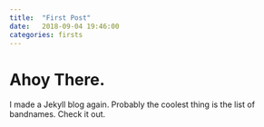 ```yaml
---
title:  "First Post"
date:   2018-09-04 19:46:00
categories: firsts
---
```


# Ahoy There.

I made a Jekyll blog again. Probably the coolest thing is the list of bandnames. Check it out.